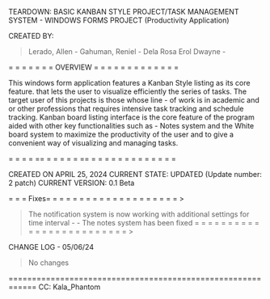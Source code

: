 TEARDOWN:  BASIC KANBAN STYLE PROJECT/TASK MANAGEMENT  SYSTEM - WINDOWS FORMS PROJECT (Productivity Application)

CREATED BY:
> Lerado, Allen -
> Gahuman, Reniel -
> Dela Rosa Erol Dwayne -

= = = = = = = OVERVIEW = = = = = = = = = = = = =

This windows form application features a Kanban Style listing as its core feature.
that lets the user to visualize efficiently the series of tasks. The target user of this projects is those whose line -
of work is in academic and or other professions that requires intensive task tracking and schedule tracking. 
Kanban board listing interface is the core feature of the program aided with other key functionalities such as - 
Notes system and the White board system  to maximize the productivity of the user and to give a convenient way
of visualizing and managing tasks.

= = = = == = = = = = == = = = = = = = = = = = = = 



CREATED ON APRIL 25, 2024
CURRENT STATE: UPDATED (Update number: 2 patch)
CURRENT VERSION: 0.1 Beta 




= = = Fixes= = = = = = = = = = = = = = = =  = = = = >
> The notification system is now working with additional settings for time interval - - 
> The notes system has been fixed
 = = = =  = = = = = = = = = = = = = =  = = = = = = = >

CHANGE LOG - 05/06/24
> No changes











============================================================
CC: Kala_Phantom



